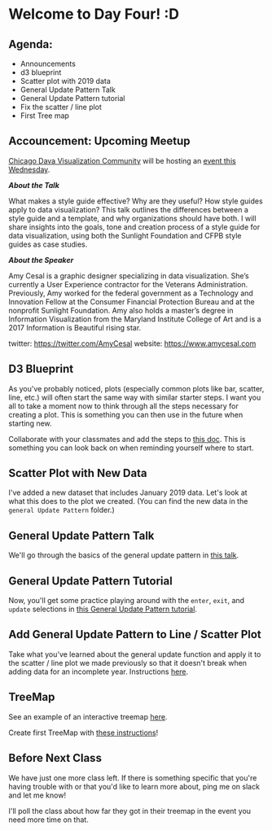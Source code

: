 
# Welcome to Day Four! :D

## Agenda:
- Announcements
- d3 blueprint
- Scatter plot with 2019 data
- General Update  Pattern Talk
- General Update Pattern tutorial
- Fix the scatter / line plot
- First Tree map

## Accouncement: Upcoming Meetup

[Chicago Dava Visualization Community](https://www.meetup.com/Chicago-Data-Viz-Community) will be hosting an [event this Wednesday](https://www.meetup.com/Chicago-Data-Viz-Community/events/257723997/). 

*****About the Talk*****

What makes a style guide effective? Why are they useful? How style guides apply to data visualization? This talk outlines the differences between a style guide and a template, and why organizations should have both. I will share insights into the goals, tone and creation process of a style guide for data visualization, using both the Sunlight Foundation and CFPB style guides as case studies.

*****About the Speaker*****

Amy Cesal is a graphic designer specializing in data visualization. She’s currently a User Experience contractor for the Veterans Administration. Previously, Amy worked for the federal government as a Technology and Innovation Fellow at the Consumer Financial Protection Bureau and at the nonprofit Sunlight Foundation. Amy also holds a master’s degree in Information Visualization from the Maryland Institute College of Art and is a 2017 Information is Beautiful rising star.

twitter: https://twitter.com/AmyCesal
website: https://www.amycesal.com



## D3 Blueprint
As you've probably noticed, plots (especially common plots like bar, scatter, line, etc.) will often start the same way with similar starter steps. I want you all to take a moment now to think through all the steps necessary for creating a plot. This is something you can then use in the future when starting new. 

Collaborate with your classmates and add the steps to [this doc](https://docs.google.com/document/d/12V8c9BRft1uhFFTjg9c0sAucCfVVyho63fIsQqk8gdg/edit?usp=sharing). This is something you can look back on when reminding yourself where to start.

## Scatter Plot with New Data

I've added a new dataset that includes January 2019 data. Let's look at what this does to the plot we created. (You can find the new data in the `general Update Pattern` folder.)

## General Update Pattern Talk

We'll go through the basics of the general update  pattern in [this talk](https://github.com/molliemarie/SharedSlides/blob/master/General_Update_Pattern.pdf). 

## General Update Pattern Tutorial

Now, you'll get some practice playing around with the `enter`, `exit`, and `update` selections in [this General Update Pattern tutorial](/Projects&Exercises/generalUpdatePattern/genUpdatePattern_StarTrekLab.md).

## Add General Update  Pattern to Line / Scatter Plot

Take what you've learned about the general update function and apply it to the scatter / line plot we made previously so that it doesn't break when adding data for an incomplete year. Instructions [here](/Projects&Exercises/generalUpdatePattern/). 

## TreeMap

See an example of an interactive treemap [here](https://vizhub.healthdata.org/gbd-compare/). 

Create first TreeMap with [these instructions](/Projects&Exercises/TreeMap/)!

## Before Next Class

We have just one more class left. If there is something specific that you're having trouble with or that you'd like to learn more about, ping me on slack and let me know!

I'll poll the class about how far they got in their treemap in the event you need more time on that.


